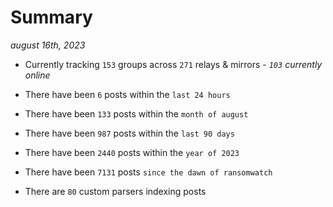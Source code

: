
# Summary
_august 16th, 2023_

- Currently tracking `153` groups across `271` relays & mirrors - _`103` currently online_

- There have been `6` posts within the `last 24 hours`

- There have been `133` posts within the `month of august`

- There have been `987` posts within the `last 90 days`

- There have been `2440` posts within the `year of 2023`

- There have been `7131` posts `since the dawn of ransomwatch`

- There are `80` custom parsers indexing posts
